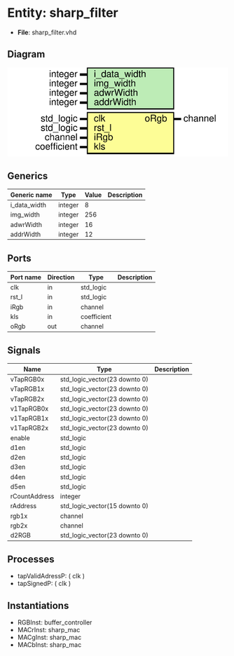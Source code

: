 # Entity: sharp_filter 

- **File**: sharp_filter.vhd
## Diagram

![Diagram](sharp_filter.svg "Diagram")
## Generics

| Generic name | Type    | Value | Description |
| ------------ | ------- | ----- | ----------- |
| i_data_width | integer | 8     |             |
| img_width    | integer | 256   |             |
| adwrWidth    | integer | 16    |             |
| addrWidth    | integer | 12    |             |
## Ports

| Port name | Direction | Type        | Description |
| --------- | --------- | ----------- | ----------- |
| clk       | in        | std_logic   |             |
| rst_l     | in        | std_logic   |             |
| iRgb      | in        | channel     |             |
| kls       | in        | coefficient |             |
| oRgb      | out       | channel     |             |
## Signals

| Name          | Type                          | Description |
| ------------- | ----------------------------- | ----------- |
| vTapRGB0x     | std_logic_vector(23 downto 0) |             |
| vTapRGB1x     | std_logic_vector(23 downto 0) |             |
| vTapRGB2x     | std_logic_vector(23 downto 0) |             |
| v1TapRGB0x    | std_logic_vector(23 downto 0) |             |
| v1TapRGB1x    | std_logic_vector(23 downto 0) |             |
| v1TapRGB2x    | std_logic_vector(23 downto 0) |             |
| enable        | std_logic                     |             |
| d1en          | std_logic                     |             |
| d2en          | std_logic                     |             |
| d3en          | std_logic                     |             |
| d4en          | std_logic                     |             |
| d5en          | std_logic                     |             |
| rCountAddress | integer                       |             |
| rAddress      | std_logic_vector(15 downto 0) |             |
| rgb1x         | channel                       |             |
| rgb2x         | channel                       |             |
| d2RGB         | std_logic_vector(23 downto 0) |             |
## Processes
- tapValidAdressP: ( clk )
- tapSignedP: ( clk )
## Instantiations

- RGBInst: buffer_controller
- MACrInst: sharp_mac
- MACgInst: sharp_mac
- MACbInst: sharp_mac
